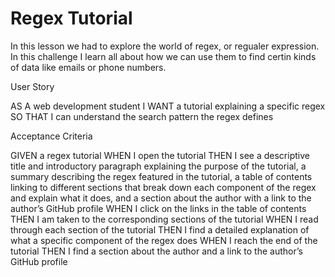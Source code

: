 # Regex Tutorial 

In this lesson we had to explore the world of regex, or regualer expression. In this challenge I learn all about how we can use them to find certin kinds of data like emails or phone numbers. 


User Story

AS A web development student
I WANT a tutorial explaining a specific regex
SO THAT I can understand the search pattern the regex defines


Acceptance Criteria

GIVEN a regex tutorial
WHEN I open the tutorial
THEN I see a descriptive title and introductory paragraph explaining the purpose of the tutorial, a summary describing the regex featured in the tutorial, a table of contents linking to different sections that break down each component of the regex and explain what it does, and a section about the author with a link to the author’s GitHub profile
WHEN I click on the links in the table of contents
THEN I am taken to the corresponding sections of the tutorial
WHEN I read through each section of the tutorial
THEN I find a detailed explanation of what a specific component of the regex does
WHEN I reach the end of the tutorial
THEN I find a section about the author and a link to the author’s GitHub profile
